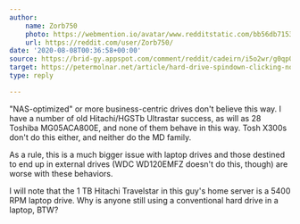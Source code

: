 ```yaml
---
author:
    name: Zorb750
    photo: https://webmention.io/avatar/www.redditstatic.com/bb56db7153310a5834e701e1d7ba649ce479cc945b70799e93025ea018124c9e.png
    url: https://reddit.com/user/Zorb750/
date: '2020-08-08T00:36:58+00:00'
source: https://brid-gy.appspot.com/comment/reddit/cadeirn/i5o2wr/g0qp005
target: https://petermolnar.net/article/hard-drive-spindown-clicking-noise/
type: reply

---
```


<p>"NAS-optimized" or more business-centric drives don't believe this way.  I have a number of old Hitachi/HGSTb Ultrastar success, as will as 28 Toshiba MG05ACA800E, and none of them behave in this way.  Tosh X300s don't do this either, and neither do the MD family.</p>

<p>As a rule, this is a much bigger issue with laptop drives and those destined to end up in external drives (WDC WD120EMFZ doesn't do this, though) are worse with these behaviors.</p>

<p>I will note that the 1 TB Hitachi Travelstar in this guy's home server is a 5400 RPM laptop drive.  Why is anyone still using a conventional hard drive in a laptop, BTW?</p>

<a class="u-mention" href="https://petermolnar.net/article/hard-drive-spindown-clicking-noise/"></a>
